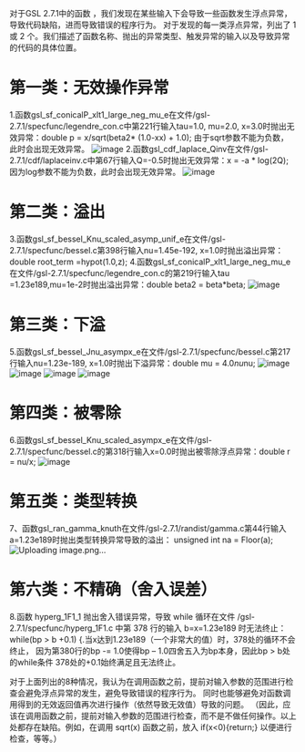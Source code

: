 对于GSL 2.7.1中的函数 ，我们发现在某些输入下会导致一些函数发生浮点异常，导致代码缺陷，进而导致错误的程序行为。
对于发现的每一类浮点异常，列出了 1 或 2 个。我们描述了函数名称、抛出的异常类型、触发异常的输入以及导致异常的代码的具体位置。

# 第一类：无效操作异常
1.函数gsl_sf_conicalP_xlt1_large_neg_mu_e在文件/gsl-2.7.1/specfunc/legendre_con.c中第221行输入tau=1.0, mu=2.0, x=3.0时抛出无效异常：double p = x/sqrt(beta2* (1.0-xx) + 1.0); 由于sqrt参数不能为负数，此时会出现无效异常。
![image](https://github.com/dongyuma/sox-defects/assets/87286944/3262f37b-5cec-4093-b8d0-0d2022e37d2e)
2.函数gsl_cdf_laplace_Qinv在文件/gsl-2.7.1/cdf/laplaceinv.c中第67行输入Q=-0.5时抛出无效异常：x = -a * log(2Q);因为log参数不能为负数，此时会出现无效异常。
![image](https://github.com/dongyuma/sox-defects/assets/87286944/bba9f34f-003f-4fb9-bb3b-67613c43effb)

# 第二类：溢出
3.函数gsl_sf_bessel_Knu_scaled_asymp_unif_e在文件/gsl-2.7.1/specfunc/bessel.c第398行输入nu=1.45e-192, x=1.0时抛出溢出异常： double root_term =hypot(1.0,z);
4.函数gsl_sf_conicalP_xlt1_large_neg_mu_e在文件/gsl-2.7.1/specfunc/legendre_con.c的第219行输入tau =1.23e189,mu=1e-2时抛出溢出异常：double beta2 = beta*beta;
![image](https://github.com/dongyuma/sox-defects/assets/87286944/2fa5872f-f243-4eae-8ffc-bceff7e4b580)

# 第三类：下溢
5.函数gsl_sf_bessel_Jnu_asympx_e在文件/gsl-2.7.1/specfunc/bessel.c第217行输入nu=1.23e-189, x=1.0时抛出下溢异常：double mu = 4.0*nu*nu;
![image](https://github.com/dongyuma/sox-defects/assets/87286944/e540b6c0-0d72-465a-b425-c0ae9d764ad7)
![image](https://github.com/dongyuma/sox-defects/assets/87286944/08b0913a-0f7b-4b20-9957-6c6d24cc39e7)
![image](https://github.com/dongyuma/sox-defects/assets/87286944/90ca9454-731a-41c0-b14f-a355a6a8ef07)
![image](https://github.com/dongyuma/sox-defects/assets/87286944/f89ab282-001f-43fd-80d9-97188173310c)

# 第四类：被零除
6.函数gsl_sf_bessel_Knu_scaled_asympx_e在文件/gsl-2.7.1/specfunc/bessel.c的第318行输入x=0.0时抛出被零除浮点异常：double r = nu/x;
![image](https://github.com/dongyuma/sox-defects/assets/87286944/149155a2-3366-4bbb-99d9-469226e533ff)

# 第五类：类型转换
7、函数gsl_ran_gamma_knuth在文件/gsl-2.7.1/randist/gamma.c第44行输入a=1.23e189时抛出类型转换异常导致的溢出： unsigned int na = Floor(a);
![Uploading image.png…]()

# 第六类：不精确（舍入误差）
8.函数 hyperg_1F1_1 抛出舍入错误异常，导致 while 循环在文件 /gsl-2.7.1/specfunc/hyperg_1F1.c 中第 378 行的输入 b=x=1.23e189 时无法终止： while(bp > b +0.1) {.当x达到1.23e189（一个非常大的值）时，378处的循环不会终止，
因为第380行的bp -= 1.0使得bp – 1.0四舍五入为bp本身，因此bp > b处的while条件 378处的+0.1始终满足且无法终止。

对于上面列出的8种情况，我认为在调用函数之前，提前对输入参数的范围进行检查会避免浮点异常的发生，避免导致错误的程序行为。 同时也能够避免对函数调用得到的无效返回值再次进行操作（依然导致无效值）导致的问题。 
（因此，应该在调用函数之前，提前对输入参数的范围进行检查，而不是不做任何操作。以上处都存在缺陷。例如，在调用 sqrt(x) 函数之前，放入 if(x<0){return;} 以便进行检查，等等。）

